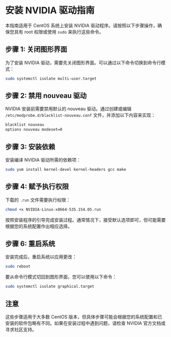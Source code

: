 # 安装 NVIDIA 驱动指南

本指南适用于 CentOS 系统上安装 NVIDIA 驱动程序。请按照以下步骤操作，确保您具有 root 权限或使用 `sudo` 来执行这些命令。

## 步骤 1: 关闭图形界面

为了安装 NVIDIA 驱动，需要先关闭图形界面。可以通过以下命令切换到命令行模式：

```bash
sudo systemctl isolate multi-user.target
```


## 步骤 2: 禁用 nouveau 驱动

NVIDIA 安装前需要禁用默认的 nouveau 驱动。通过创建或编辑 `/etc/modprobe.d/blacklist-nouveau.conf` 文件，并添加以下内容来实现：

```bash
blacklist nouveau
options nouveau modeset=0
```

## 步骤 3: 安装依赖

安装编译 NVIDIA 驱动所需的依赖项：
```bash
sudo yum install kernel-devel kernel-headers gcc make
```


## 步骤 4: 赋予执行权限

下载的 `.run` 文件需要执行权限：
```bash
chmod +x NVIDIA-Linux-x8664-535.154.05.run
```


按照安装程序的引导完成安装过程。通常情况下，接受默认选项即可，但可能需要根据您的系统配置作出相应选择。

## 步骤 6: 重启系统

安装完成后，重启系统以应用更改：
```bash
sudo reboot
```

要从命令行模式切回到图形界面，您可以使用以下命令：

```bash
sudo systemctl isolate graphical.target
```

## 注意

这些步骤适用于大多数 CentOS 版本，但具体步骤可能会根据您的系统配置和已安装的软件包略有不同。如果在安装过程中遇到问题，请检查 NVIDIA 官方文档或寻求社区支持。